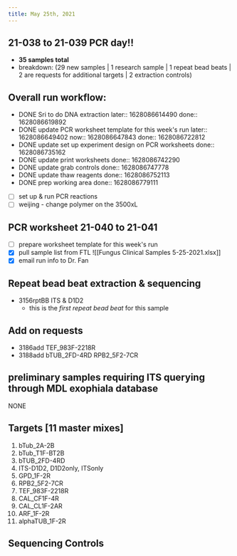```yaml
---
title: May 25th, 2021
---
```


## 21-038 to 21-039 PCR day!!
- **35 samples total**
- breakdown: (29 new samples | 1 research sample | 1 repeat bead beats | 2 are requests for additional targets | 2 extraction controls)
## Overall run workflow:
- DONE Sri to do DNA extraction
  later:: 1628086614490
  done:: 1628086619892
- DONE update PCR worksheet template for this week's run
  later:: 1628086649402
  now:: 1628086647843
  done:: 1628086722812
- DONE update set up experiment design on PCR worksheets
  done:: 1628086735162
- DONE update print worksheets
  done:: 1628086742290
- DONE update grab controls
  done:: 1628086747778
- DONE update  thaw reagents
  done:: 1628086752113
- DONE prep working area
  done:: 1628086779111
- [ ] set up & run PCR reactions
- [ ] weijing - change polymer on the 3500xL
## PCR worksheet 21-040 to 21-041
- [ ] prepare worksheet template for this week's run
- [x] pull sample list from FTL ![[Fungus Clinical Samples 5-25-2021.xlsx]]
- [x] email run info to Dr. Fan
## Repeat bead beat extraction & sequencing
- 3156rptBB ITS & D1D2
	- this is the *first repeat bead beat* for this sample
## Add on requests
- 3186add TEF_983F-2218R
- 3188add bTUB_2FD-4RD	RPB2_5F2-7CR
## preliminary samples requiring ITS querying through MDL exophiala database
NONE
## Targets [11 master mixes]
1. bTub_2A-2B 
2. bTub_T1F-BT2B
3. bTUB_2FD-4RD
4. ITS-D1D2, D1D2only, ITSonly
5. GPD_1F-2R
6. RPB2_5F2-7CR
7. TEF_983F-2218R
8. CAL_CF1F-4R
9. CAL_CL1F-2AR
10. ARF_1F-2R
11. alphaTUB_1F-2R
## Sequencing Controls